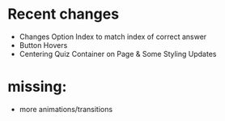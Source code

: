 # Recent changes
- Changes Option Index to match index of correct answer 
- Button Hovers
- Centering Quiz Container on Page & Some Styling Updates


# missing:
- more animations/transitions
